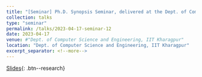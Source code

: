 ```yaml
---
title: "[Seminar] Ph.D. Synopsis Seminar, delivered at the Dept. of Computer Science and Engineering, IIT Kharagpur"
collection: talks
type: "seminar"
permalink: /talks/2023-04-17-seminar-12
date: 2023-04-17
venue: #"Dept. of Computer Science and Engineering, IIT Kharagpur"
location: "Dept. of Computer Science and Engineering, IIT Kharagpur"
excerpt_separator: <!--more-->
---
```


<!--more-->
[Slides](https://docs.google.com/presentation/d/e/2PACX-1vTE0pNl8mmE_2AAY9_KX2P24CXTtFwZiKbfhvBF0-2bLq-gI3Hcw5Ov5K6FZOQeRNIFBDeKks0pSIe0/pub?start=true&loop=false&delayms=5000){: .btn--research}


